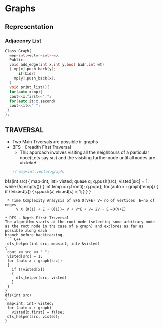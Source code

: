 # Graphs 
## Representation
  ### Adjacency List
  ```C++
  Class Graph{
    map<int,vector<int>>mp;
    Public:
    void add_edge(int x,int y,bool bidr,int wt)
    { mp[x].push_back(y);
        if(bidr)
      mp[y].push_back(x);    
    }
    void print_list(){
    for(auto x:mp){
    cout<<x.first<<":";
    for(auto it:x.second)
    cout<<it<<" ";
   }
 };
  ```
## TRAVERSAL
  
* Two Main Trversals are possible in graphs 
 * BFS - Breadth First Traversal 
    * This approach involves visiting all the neighbours of a particular node(Lets say src) and the  visisting further node until all nodes are visistied
   ```C++
   // map<int,vector>graph;

bfs(int src)
{
  map<int, int> visted;
  queue<int> q;
  q.push(src);
  visted[src] = 1;
  while (!q.empty())
  {
    int temp = q.front();
    q.pop();
    for (auto x : graph[temp])
    {
      if (!visted[x])
      {
        q.push(x)
            visted[x] = 1;
      }
    }
  }
 ```
  * Time Complexity Analysis of BFS O(V+E) V= no of vertices; E=no of edges
      V X (O(1) + E + O(1))= V + V*E + V= 2V + E =O(V+E)
 
 * DFS - Depth First Traversal 
 The algorithm starts at the root node (selecting some arbitrary node as the root node in the case of a graph) and explores as far as possible along each 
 branch before backtracking.
 ``` C++
  dfs_helper(int src, map<int, int> &visted)
{
  cout << src << " ";
  visted[src] = 1;
  for (auto x : graph[src])
  {
    if (!visted[x])
    {
      dfs_helper(src, visted)
    }
  }
}
dfs(int src)
{
  map<int, int> visted;
  for (auto x : graph)
    visted[x.first] = false;
  dfs_helper(src, visted);
}
```

